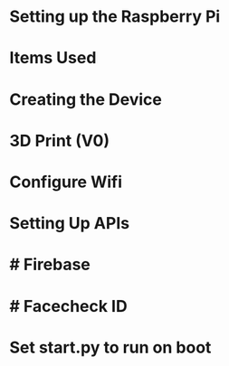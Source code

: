# Setting up the Raspberry Pi

# Items Used

# Creating the Device

# 3D Print (V0)

# Configure Wifi

# Setting Up APIs

# # Firebase

# # Facecheck ID

# Set start.py to run on boot